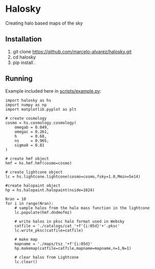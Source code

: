 # Halosky
Creating halo based maps of the sky

## Installation
1. git clone https://github.com/marcelo-alvarez/halosky.git
2. cd halosky
3. pip install .

## Running
Example included here in [scripts/example.py](https://github.com/marcelo-alvarez/halosky/blob/master/scripts/example.py):
```
import halosky as hs
import numpy as np
import matplotlib.pyplot as plt

# create cosmology
cosmo = hs.cosmology.cosmology(
    omegab = 0.049,
    omegac = 0.261,
    h      = 0.68,
    ns     = 0.965,
    sigma8 = 0.81
)

# create hmf object
hmf = hs.hmf.hmf(cosmo=cosmo)

# create lightcone object
lc = hs.lightcone.lightcone(cosmo=cosmo,fsky=1.0,Mmin=5e14)

#create halopaint object
hp = hs.halopaint.halopaint(nside=1024)

Nran = 10
for i in range(Nran):
    # sample halos from the halo mass function in the lightcone
    lc.populate(hmf.dndmofmz)

    # write halos in pksc halo format used in Websky
    catfile = './catalogs/cat_'+f'{i:05d}'+'.pksc'
    lc.write_pksc(catfile=catfile)

    # make map
    mapname = './maps/tsz_'+f'{i:05d}'
    hp.makemap(catfile=catfile,mapname=mapname,n=1,N=1)

    # clear halos from Lightcone
    lc.clear()
```
